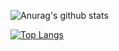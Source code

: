 ![Anurag's github stats](https://github-readme-stats.vercel.app/api?username=itssidhere&count_private=true&show_icons=true&theme=radical)


[![Top Langs](https://github-readme-stats.vercel.app/api/top-langs/?username=itssidhere&langs_count=8)](https://github.com/anuraghazra/github-readme-stats)
